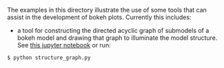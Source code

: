 The examples in this directory illustrate the use of some tools that can assist in the
development of bokeh plots.  Currently this includes:

* a tool for constructing the directed acyclic graph of submodels of a bokeh model
and drawing that graph to illuminate the model structure.   See [this jupyter notebook](./ModelStructureExample.ipynb)
or run:

```
$ python structure_graph.py
```
